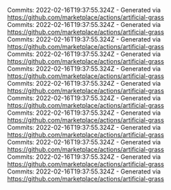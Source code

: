 Commits: 2022-02-16T19:37:55.324Z - Generated via https://github.com/marketplace/actions/artificial-grass
<br>
Commits: 2022-02-16T19:37:55.324Z - Generated via https://github.com/marketplace/actions/artificial-grass
<br>
Commits: 2022-02-16T19:37:55.324Z - Generated via https://github.com/marketplace/actions/artificial-grass
<br>
Commits: 2022-02-16T19:37:55.324Z - Generated via https://github.com/marketplace/actions/artificial-grass
<br>
Commits: 2022-02-16T19:37:55.324Z - Generated via https://github.com/marketplace/actions/artificial-grass
<br>
Commits: 2022-02-16T19:37:55.324Z - Generated via https://github.com/marketplace/actions/artificial-grass
<br>
Commits: 2022-02-16T19:37:55.324Z - Generated via https://github.com/marketplace/actions/artificial-grass
<br>
Commits: 2022-02-16T19:37:55.324Z - Generated via https://github.com/marketplace/actions/artificial-grass
<br>
Commits: 2022-02-16T19:37:55.324Z - Generated via https://github.com/marketplace/actions/artificial-grass
<br>
Commits: 2022-02-16T19:37:55.324Z - Generated via https://github.com/marketplace/actions/artificial-grass
<br>
Commits: 2022-02-16T19:37:55.324Z - Generated via https://github.com/marketplace/actions/artificial-grass
<br>
Commits: 2022-02-16T19:37:55.324Z - Generated via https://github.com/marketplace/actions/artificial-grass
<br>

